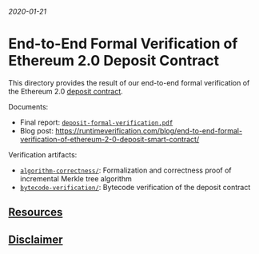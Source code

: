 *2020-01-21*

# End-to-End Formal Verification of Ethereum 2.0 Deposit Contract

This directory provides the result of our end-to-end formal verification of the Ethereum 2.0 [deposit contract].

Documents:
 * Final report: [`deposit-formal-verification.pdf`](deposit-formal-verification.pdf)
 * Blog post: https://runtimeverification.com/blog/end-to-end-formal-verification-of-ethereum-2-0-deposit-smart-contract/

Verification artifacts:
 * [`algorithm-correctness/`](algorithm-correctness): Formalization and correctness proof of incremental Merkle tree algorithm
 * [`bytecode-verification/`](bytecode-verification): Bytecode verification of the deposit contract

## [Resources](/README.md#resources)

## [Disclaimer](/README.md#disclaimer)

[deposit contract]: <https://github.com/ethereum/eth2.0-specs/blob/v0.10.0/deposit_contract/contracts/validator_registration.vy>
